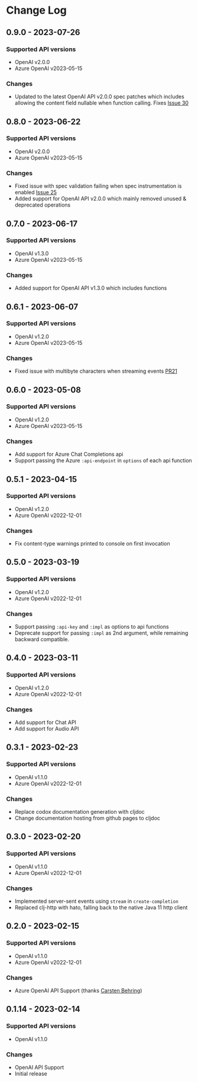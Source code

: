 # Change Log

## 0.9.0 - 2023-07-26
### Supported API versions
- OpenAI v2.0.0
- Azure OpenAI v2023-05-15
### Changes
- Updated to the latest OpenAI API v2.0.0 spec patches which includes allowing the content field nullable when function calling. Fixes [Issue 30](https://github.com/wkok/openai-clojure/issues/30)

## 0.8.0 - 2023-06-22
### Supported API versions
- OpenAI v2.0.0
- Azure OpenAI v2023-05-15
### Changes
- Fixed issue with spec validation failing when spec instrumentation is enabled [Issue 25](https://github.com/wkok/openai-clojure/issues/25)
- Added support for OpenAI API v2.0.0 which mainly removed unused & deprecated operations

## 0.7.0 - 2023-06-17
### Supported API versions
- OpenAI v1.3.0
- Azure OpenAI v2023-05-15
### Changes
- Added support for OpenAI API v1.3.0 which includes functions

## 0.6.1 - 2023-06-07
### Supported API versions
- OpenAI v1.2.0
- Azure OpenAI v2023-05-15
### Changes
- Fixed issue with multibyte characters when streaming events [PR21](https://github.com/wkok/openai-clojure/pull/21)

## 0.6.0 - 2023-05-08
### Supported API versions
- OpenAI v1.2.0
- Azure OpenAI v2023-05-15
### Changes
- Add support for Azure Chat Completions api
- Support passing the Azure `:api-endpoint` in `options` of each api function

## 0.5.1 - 2023-04-15
### Supported API versions
- OpenAI v1.2.0
- Azure OpenAI v2022-12-01
### Changes
- Fix content-type warnings printed to console on first invocation

## 0.5.0 - 2023-03-19
### Supported API versions
- OpenAI v1.2.0
- Azure OpenAI v2022-12-01
### Changes
- Support passing `:api-key` and `:impl` as options to api functions
- Deprecate support for passing `:impl` as 2nd argument, while remaining backward compatible.

## 0.4.0 - 2023-03-11
### Supported API versions
- OpenAI v1.2.0
- Azure OpenAI v2022-12-01
### Changes
- Add support for Chat API
- Add support for Audio API

## 0.3.1 - 2023-02-23
### Supported API versions
- OpenAI v1.1.0
- Azure OpenAI v2022-12-01
### Changes
- Replace codox documentation generation with cljdoc
- Change documentation hosting from github pages to cljdoc

## 0.3.0 - 2023-02-20
### Supported API versions
- OpenAI v1.1.0
- Azure OpenAI v2022-12-01
### Changes
- Implemented server-sent events using `stream` in `create-completion`
- Replaced clj-http with hato, falling back to the native Java 11 http client

## 0.2.0 - 2023-02-15
### Supported API versions
- OpenAI v1.1.0
- Azure OpenAI v2022-12-01
### Changes
- Azure OpenAI API Support (thanks [Carsten Behring](https://github.com/behrica))

## 0.1.14 - 2023-02-14
### Supported API versions
- OpenAI v1.1.0
### Changes
- OpenAI API Support
- Initial release
